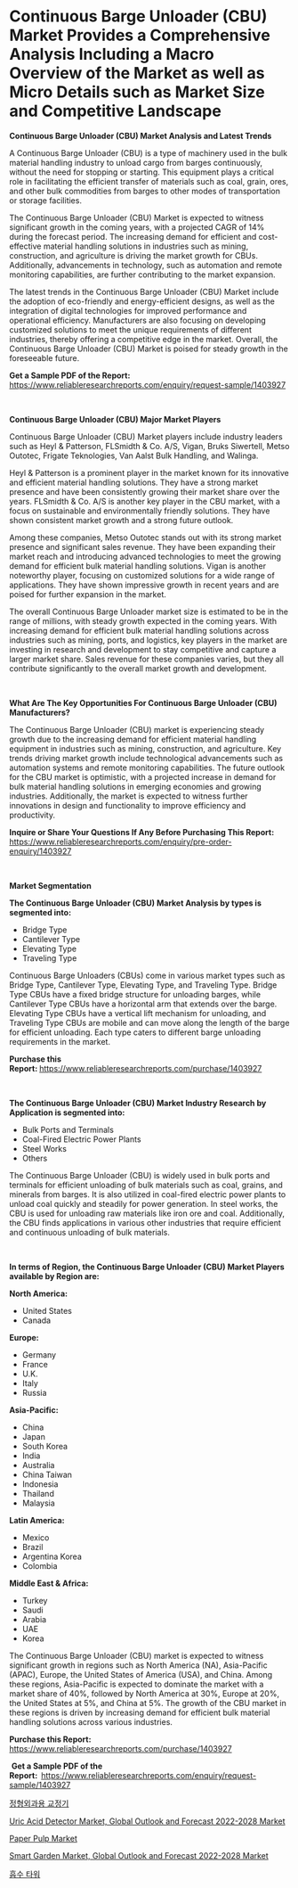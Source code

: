 <p><h1>Continuous Barge Unloader (CBU) Market Provides a Comprehensive Analysis Including a Macro Overview of the Market as well as Micro Details such as Market Size and Competitive Landscape</h1></p><p><strong>Continuous Barge Unloader (CBU) Market Analysis and Latest Trends</strong></p>
<p><p>A Continuous Barge Unloader (CBU) is a type of machinery used in the bulk material handling industry to unload cargo from barges continuously, without the need for stopping or starting. This equipment plays a critical role in facilitating the efficient transfer of materials such as coal, grain, ores, and other bulk commodities from barges to other modes of transportation or storage facilities.</p><p>The Continuous Barge Unloader (CBU) Market is expected to witness significant growth in the coming years, with a projected CAGR of 14% during the forecast period. The increasing demand for efficient and cost-effective material handling solutions in industries such as mining, construction, and agriculture is driving the market growth for CBUs. Additionally, advancements in technology, such as automation and remote monitoring capabilities, are further contributing to the market expansion.</p><p>The latest trends in the Continuous Barge Unloader (CBU) Market include the adoption of eco-friendly and energy-efficient designs, as well as the integration of digital technologies for improved performance and operational efficiency. Manufacturers are also focusing on developing customized solutions to meet the unique requirements of different industries, thereby offering a competitive edge in the market. Overall, the Continuous Barge Unloader (CBU) Market is poised for steady growth in the foreseeable future.</p></p>
<p><strong>Get a Sample PDF of the Report:&nbsp;</strong> <a href="https://www.reliableresearchreports.com/enquiry/request-sample/1403927">https://www.reliableresearchreports.com/enquiry/request-sample/1403927</a></p>
<p>&nbsp;</p>
<p><strong>Continuous Barge Unloader (CBU) Major Market Players</strong></p>
<p><p>Continuous Barge Unloader (CBU) Market players include industry leaders such as Heyl & Patterson, FLSmidth & Co. A/S, Vigan, Bruks Siwertell, Metso Outotec, Frigate Teknologies, Van Aalst Bulk Handling, and Walinga. </p><p>Heyl & Patterson is a prominent player in the market known for its innovative and efficient material handling solutions. They have a strong market presence and have been consistently growing their market share over the years. FLSmidth & Co. A/S is another key player in the CBU market, with a focus on sustainable and environmentally friendly solutions. They have shown consistent market growth and a strong future outlook.</p><p>Among these companies, Metso Outotec stands out with its strong market presence and significant sales revenue. They have been expanding their market reach and introducing advanced technologies to meet the growing demand for efficient bulk material handling solutions. Vigan is another noteworthy player, focusing on customized solutions for a wide range of applications. They have shown impressive growth in recent years and are poised for further expansion in the market.</p><p>The overall Continuous Barge Unloader market size is estimated to be in the range of millions, with steady growth expected in the coming years. With increasing demand for efficient bulk material handling solutions across industries such as mining, ports, and logistics, key players in the market are investing in research and development to stay competitive and capture a larger market share. Sales revenue for these companies varies, but they all contribute significantly to the overall market growth and development.</p></p>
<p>&nbsp;</p>
<p><strong>What Are The Key Opportunities For Continuous Barge Unloader (CBU) Manufacturers?</strong></p>
<p><p>The Continuous Barge Unloader (CBU) market is experiencing steady growth due to the increasing demand for efficient material handling equipment in industries such as mining, construction, and agriculture. Key trends driving market growth include technological advancements such as automation systems and remote monitoring capabilities. The future outlook for the CBU market is optimistic, with a projected increase in demand for bulk material handling solutions in emerging economies and growing industries. Additionally, the market is expected to witness further innovations in design and functionality to improve efficiency and productivity.</p></p>
<p><strong>Inquire or Share Your Questions If Any Before Purchasing This Report:</strong> <a href="https://www.reliableresearchreports.com/enquiry/pre-order-enquiry/1403927">https://www.reliableresearchreports.com/enquiry/pre-order-enquiry/1403927</a></p>
<p>&nbsp;</p>
<p><strong>Market Segmentation</strong></p>
<p><strong>The Continuous Barge Unloader (CBU) Market Analysis by types is segmented into:</strong></p>
<p><ul><li>Bridge Type</li><li>Cantilever Type</li><li>Elevating Type</li><li>Traveling Type</li></ul></p>
<p><p>Continuous Barge Unloaders (CBUs) come in various market types such as Bridge Type, Cantilever Type, Elevating Type, and Traveling Type. Bridge Type CBUs have a fixed bridge structure for unloading barges, while Cantilever Type CBUs have a horizontal arm that extends over the barge. Elevating Type CBUs have a vertical lift mechanism for unloading, and Traveling Type CBUs are mobile and can move along the length of the barge for efficient unloading. Each type caters to different barge unloading requirements in the market.</p></p>
<p><strong>Purchase this Report:&nbsp;</strong><a href="https://www.reliableresearchreports.com/purchase/1403927">https://www.reliableresearchreports.com/purchase/1403927</a></p>
<p>&nbsp;</p>
<p><strong>The Continuous Barge Unloader (CBU) Market Industry Research by Application is segmented into:</strong></p>
<p><ul><li>Bulk Ports and Terminals</li><li>Coal-Fired Electric Power Plants</li><li>Steel Works</li><li>Others</li></ul></p>
<p><p>The Continuous Barge Unloader (CBU) is widely used in bulk ports and terminals for efficient unloading of bulk materials such as coal, grains, and minerals from barges. It is also utilized in coal-fired electric power plants to unload coal quickly and steadily for power generation. In steel works, the CBU is used for unloading raw materials like iron ore and coal. Additionally, the CBU finds applications in various other industries that require efficient and continuous unloading of bulk materials.</p></p>
<p>&nbsp;</p>
<p><strong>In terms of Region, the Continuous Barge Unloader (CBU) Market Players available by Region are:</strong></p>
<p>
    <p> <strong> North America: </strong>
        <ul>
            <li>United States</li>
            <li>Canada</li>
        </ul>
        </p> 
    <p> <strong> Europe: </strong>
        <ul>
            <li>Germany</li>
            <li>France</li>
            <li>U.K.</li>
            <li>Italy</li>
            <li>Russia</li>
        </ul>
        </p> 
    <p> <strong> Asia-Pacific: </strong>
        <ul>
            <li>China</li>
            <li>Japan</li>
            <li>South Korea</li>
            <li>India</li>
            <li>Australia</li>
            <li>China Taiwan</li>
            <li>Indonesia</li>
            <li>Thailand</li>
            <li>Malaysia</li>
        </ul>
        </p> 
    <p> <strong> Latin America: </strong>
        <ul>
            <li>Mexico</li>
            <li>Brazil</li>
            <li>Argentina Korea</li>
            <li>Colombia</li>
        </ul>
        </p> 
    <p> <strong> Middle East & Africa: </strong>
        <ul>
            <li>Turkey</li>
            <li>Saudi</li>
            <li>Arabia</li>
            <li>UAE</li>
            <li>Korea</li>
        </ul>
    </p>
    </p>
<p><p>The Continuous Barge Unloader (CBU) market is expected to witness significant growth in regions such as North America (NA), Asia-Pacific (APAC), Europe, the United States of America (USA), and China. Among these regions, Asia-Pacific is expected to dominate the market with a market share of 40%, followed by North America at 30%, Europe at 20%, the United States at 5%, and China at 5%. The growth of the CBU market in these regions is driven by increasing demand for efficient bulk material handling solutions across various industries.</p></p>
<p><strong>Purchase this Report: </strong><a href="https://www.reliableresearchreports.com/purchase/1403927">https://www.reliableresearchreports.com/purchase/1403927</a></p>
<p>&nbsp;<strong>Get a Sample PDF of the Report:&nbsp;&nbsp;</strong><a href="https://www.reliableresearchreports.com/enquiry/request-sample/1403927">https://www.reliableresearchreports.com/enquiry/request-sample/1403927</a></p>
<p><strong></strong></p>
<p><p><a href="https://medium.com/@nenoworleyg3rknpg0vak2pcs/%EC%A0%95%ED%98%95%EC%99%B8%EA%B3%BC-%EB%B8%8C%EB%A0%88%EC%9D%B4%EC%8A%A4-%EC%8B%9C%EC%9E%A5-%EA%B7%9C%EB%AA%A8-%EC%8B%9C%EC%9E%A5-%EC%A0%84%EB%A7%9D-%EB%B0%8F-%EC%8B%9C%EC%9E%A5-%EC%98%88%EC%B8%A1-2024%EB%85%84%EB%B6%80%ED%84%B0-2031%EB%85%84-1bca086e8ca9">정형외과용 교정기</a></p><p><a href="https://automatic-knee-4c7.notion.site/Decoding-the-Uric-Acid-Detector-Market-Global-Outlook-and-Forecast-2022-2028-Market-A-Deep-Dive-in-ef5df631d7874879948e9f2940f5cf48">Uric Acid Detector Market, Global Outlook and Forecast 2022-2028 Market</a></p><p><a href="https://view.publitas.com/reportprime-1/paper-pulp-market-growth-market-trends-covid-19-impact-and-forecasts-for-period-from-2024-2031/">Paper Pulp Market</a></p><p><a href="https://woozy-pyroraptor-a1f.notion.site/Global-Smart-Garden-Market-Global-Outlook-and-Forecast-2022-2028-Market-by-Types-Applications-and-819f36c1ea424749a359a77f34461398">Smart Garden Market, Global Outlook and Forecast 2022-2028 Market</a></p><p><a href="https://medium.com/@dolphinka10/2024-2031%EB%85%84-%EA%B8%B0%EA%B0%84%EC%9D%84-%EC%9C%84%ED%95%9C-%ED%9D%A1%EC%88%98-%ED%83%91-%EC%8B%9C%EC%9E%A5-%EB%8F%99%ED%96%A5-%EB%B0%8F-%EC%8B%9C%EC%9E%A5-%EB%B6%84%EC%84%9D-%EC%A0%84%EB%A7%9D-2ca4c642bf0c">흡수 타워</a></p></p>